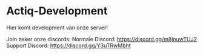 # Actiq-Development

Hier komt development van onze server!

Join zeker onze discords:
Normale Discord: https://discord.gg/m8jnuwTUJ2
Support Discord: https://discord.gg/Y3uTRwMbht
